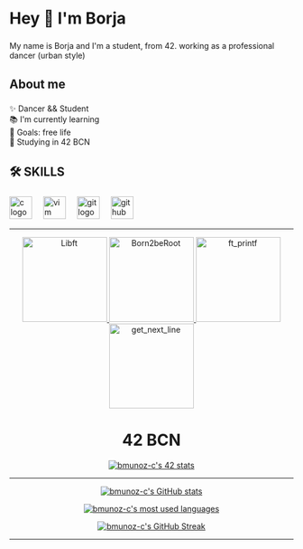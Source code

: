 
<h1 align="left">Hey 👋  I'm Borja</h1>

###

<p align="left">My name is Borja and I'm a student, from 42. working as a professional dancer (urban style)</p>

###

<h2 align="left">About me</h2>

###

<p align="left">✨ Dancer && Student<br>📚 I'm currently learning<br>🎯 Goals: free life<br>🎲 Studying in 42 BCN</p>

###

<h2 align="left">🛠 SKILLS</h2>

###

<div align="left">
  <img src="https://cdn.jsdelivr.net/gh/devicons/devicon/icons/c/c-original.svg" height="40" alt="c logo"  />
  <img width="12" />
  <img src="https://cdn.jsdelivr.net/gh/devicons/devicon/icons/vim/vim-original.svg" height="40" alt="vim logo"  />
  <img width="12" />
  <img src="https://cdn.jsdelivr.net/gh/devicons/devicon/icons/git/git-original.svg" height="40" alt="git logo"  />
  <img width="12" />
  <img src="https://cdn.jsdelivr.net/gh/devicons/devicon/icons/github/github-original.svg" height="40" alt="github logo"  />
</div>

- - -
<div align="center">
  <div align="center">
    <a href="https://github.com/bmunoz-c/libft">
        <img alt="Libft" src="https://raw.githubusercontent.com/ayogun/42-project-badges/main/badges/libfte.png" width="150" height="150">
    </a>
    <a href="https://github.com/bmunoz-c/Born2BeRoot">
        <img alt="Born2beRoot" src="https://raw.githubusercontent.com/ayogun/42-project-badges/main/badges/born2berootm.png" width="150" height="150">
    </a>
    <a href="https://github.com/bmunoz-c/ft_printf">
        <img alt="ft_printf" src="https://raw.githubusercontent.com/ayogun/42-project-badges/main/badges/ft_printfe.png" width="150" height="150">
    </a>
    <a href="https://github.com/bmunoz-c/get_next_line">
        <img alt="get_next_line" src="https://raw.githubusercontent.com/ayogun/42-project-badges/main/badges/get_next_linem.png" width="150" height="150">
    </a>
</div>
  
# 42 BCN

[![bmunoz-c's 42 stats](https://badge42.coday.fr/api/v2/clu1fcxu21622801p4ru3drnko/stats?cursusId=21&coalitionId=205)](https://github.com/Coday-meric/badge42)

- - -

 [![bmunoz-c's GitHub stats](https://github-readme-stats.vercel.app/api?username=bmunoz-c&hide_title=false&hide_rank=false&show_icons=true&include_all_commits=true&count_private=true&disable_animations=false&theme=dracula&locale=en&hide_border=false&order=1)](https://github.com/bmunoz-c?tab=repositories) 
 
 [![bmunoz-c's most used languages](https://github-readme-stats.vercel.app/api/top-langs?username=bmunoz-c&locale=en&hide_title=false&layout=compact&card_width=320&langs_count=5&theme=dracula&hide_border=false&order=2)](https://github.com/bmunoz-c?tab=repositories) 
 
 [![bmunoz-c's GitHub Streak](https://streak-stats.demolab.com?user=bmunoz-c&locale=en&mode=daily&theme=dracula&hide_border=false&border_radius=5&order=3)](https://github.com/bmunoz-c) 

- - -

</div>
